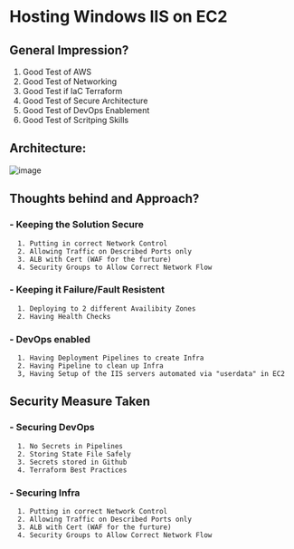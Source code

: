 # Hosting Windows IIS on EC2
## General Impression?
   1. Good Test of AWS
   2. Good Test of Networking
   3. Good Test if IaC Terraform
   4. Good Test of Secure Architecture
   5. Good Test of DevOps Enablement
   6. Good Test of Scritping Skills
  
## Architecture:

![image](https://user-images.githubusercontent.com/55613494/211007684-4889c5a3-06f8-4f0a-9b27-ec37e32904d4.png)

## Thoughts behind and Approach?

### - Keeping the Solution Secure 
      1. Putting in correct Network Control
      2. Allowing Traffic on Described Ports only
      3. ALB with Cert (WAF for the furture)
      4. Security Groups to Allow Correct Network Flow
      
### - Keeping it Failure/Fault Resistent
      1. Deploying to 2 different Availibity Zones
      2. Having Health Checks

### - DevOps enabled
      1. Having Deployment Pipelines to create Infra
      2. Having Pipeline to clean up Infra
      3, Having Setup of the IIS servers automated via "userdata" in EC2
      
## Security Measure Taken

### - Securing DevOps
      1. No Secrets in Pipelines
      2. Storing State File Safely
      3. Secrets stored in Github
      4. Terraform Best Practices
      
### - Securing Infra
      1. Putting in correct Network Control
      2. Allowing Traffic on Described Ports only
      3. ALB with Cert (WAF for the furture)
      4. Security Groups to Allow Correct Network Flow
      


